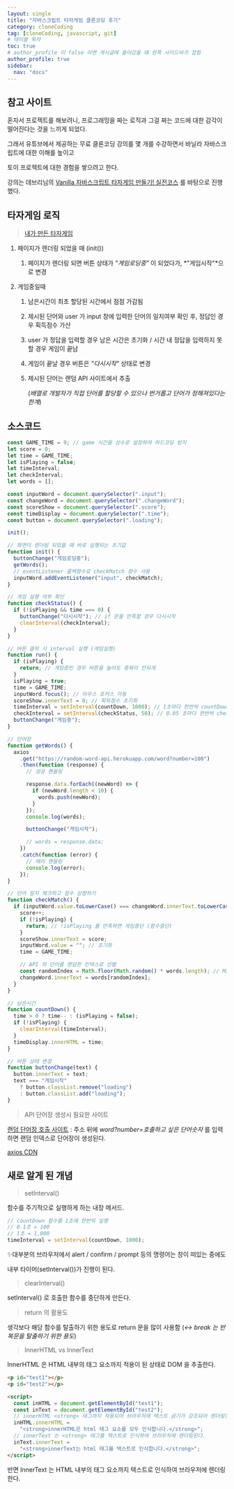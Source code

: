 ```yaml
---
layout: single
title: "자바스크립트 타자게임 클론코딩 후기"
category: cloneCoding
tag: [cloneCoding, javascript, git]
# 테이블 목차
toc: true
# author_profile 이 false 이면 게시글에 들어갔을 때 왼쪽 사이드바가 접힘
author_profile: true
sidebar:
  nav: "docs"
---
```


## 참고 사이트

혼자서 프로젝트를 해보려니, 프로그래밍을 짜는 로직과 그걸 짜는 코드에 대한 감각이 떨어진다는 것을 느끼게 되었다.

그래서 유튜브에서 제공하는 무료 클론코딩 강의를 몇 개를 수강하면서 바닐라 자바스크립트에 대한 이해를 높이고

토이 프로젝트에 대한 경험을 쌓으려고 한다.

강의는 데브리님의 [Vanilla 자바스크립트 타자게임 만들기! 실전코스](https://www.youtube.com/watch?v=_CsGSE5gwTA&list=PLpJDjPqxGWGrSGPUBqWlsJlcLF_grNClK) 를 바탕으로 진행했다.

## 타자게임 로직

> [내가 만든 타자게임](https://man-ze.github.io/TypingGame/)

1. 페이지가 렌더링 되었을 때 (init())

   1. 페이지가 렌더링 되면 버튼 상태가 _"게임로딩중"_ 이 되었다가, *"게임시작"*으로 변경

2. 게임중일때

   1. 남은시간이 최초 할당된 시간에서 점점 가감됨

   2. 제시된 단어와 user 가 input 창에 입력한 단어의 일치여부 확인 후, 정답인 경우 획득점수 가산

   3. user 가 정답을 입력할 경우 남은 시간은 초기화 / 시간 내 정답을 입력하지 못할 경우 게임이 끝남

   4. 게임이 끝날 경우 버튼은 _"다시시작"_ 상태로 변경

   5. 제시된 단어는 랜덤 API 사이트에서 추출

      (_배열로 개발자가 직접 단어를 할당할 수 있으나 번거롭고 단어가 정해져있다는 한계_)

## 소스코드

```javascript
const GAME_TIME = 9; // game 시간을 상수로 설정하여 하드코딩 방지
let score = 0;
let time = GAME_TIME;
let isPlaying = false;
let timeInterval;
let checkInterval;
let words = [];

const inputWord = document.querySelector(".input");
const changeWord = document.querySelector(".changeWord");
const scoreShow = document.querySelector(".score");
const timeDisplay = document.querySelector(".time");
const button = document.querySelector(".loading");

init();

// 화면이 렌더링 되었을 때 바로 실행되는 초기값
function init() {
  buttonChange("게임로딩중");
  getWords();
  // eventListener 콜백함수로 checkMatch 함수 사용
  inputWord.addEventListener("input", checkMatch);
}

// 게임 실행 여부 확인
function checkStatus() {
  if (!isPlaying && time === 0) {
    buttonChange("다시시작"); // if 문을 만족할 경우 다시시작
    clearInterval(checkInterval);
  }
}

// 버튼 클릭 시 interval 실행 (게임실행)
function run() {
  if (isPlaying) {
    return; // 게임중인 경우 버튼을 눌러도 중복이 안되게
  }
  isPlaying = true;
  time = GAME_TIME;
  inputWord.focus(); // 마우스 포커스 이동
  scoreShow.innerText = 0; // 획득점수 초기화
  timeInterval = setInterval(countDown, 1000); // 1초마다 한번씩 countDown() 실행
  checkInterval = setInterval(checkStatus, 50); // 0.05 초마다 한번씩 checkStatus() 실행
  buttonChange("게임중");
}

// 단어장
function getWords() {
  axios
    .get("https://random-word-api.herokuapp.com/word?number=100")
    .then(function (response) {
      // 성공 핸들링

      response.data.forEach((newWord) => {
        if (newWord.length < 10) {
          words.push(newWord);
        }
      });
      console.log(words);

      buttonChange("게임시작");

      // words = response.data;
    })
    .catch(function (error) {
      // 에러 핸들링
      console.log(error);
    });
}

// 단어 일치 체크하고 점수 상향하기
function checkMatch() {
  if (inputWord.value.toLowerCase() === changeWord.innerText.toLowerCase()) {
    score++;
    if (!isPlaying) {
      return; // !isPlaying 를 만족하면 게임중단 (함수중단)
    }
    scoreShow.innerText = score;
    inputWord.value = ""; // 초기화
    time = GAME_TIME;

    // API 의 단어를 랜덤한 인덱스로 선별
    const randomIndex = Math.floor(Math.random() * words.length); // Math.floor 로 소수점 자르기
    changeWord.innerText = words[randomIndex];
  }
}

// 남은시간
function countDown() {
  time > 0 ? time-- : (isPlaying = false);
  if (!isPlaying) {
    clearInterval(timeInterval);
  }
  timeDisplay.innerHTML = time;
}

// 버튼 상태 변경
function buttonChange(text) {
  button.innerText = text;
  text === "게임시작"
    ? button.classList.remove("loading")
    : button.classList.add("loading");
}
```



>  API 단어장 생성시 필요한 사이트



[랜덤 단어장 호출 사이트](https://random-word-api.herokuapp.com/home) : 주소 뒤에 _word?number=호출하고 싶은 단어숫자_ 를 입력하면 랜덤 인덱스로 단어장이 생성된다.

[axios CDN](https://axios-http.com/kr/docs/intro)



## 새로 알게 된 개념



>  setInterval()

함수를 주기적으로 실행하게 하는 내장 메서드.

```javascript
// countDown 함수를 1초에 한번씩 실행
// 0.1초 = 100
// 1초 = 1,000
timeInterval = setInterval(countDown, 1000);
```

✨대부분의 브라우저에서 alert / confirm / prompt 등의 명령어는 창이 떠있는 중에도

 내부 타이머(setInterval())가 진행이 된다.



> clearInterval()

setInterval() 로 호출한 함수를 중단하게 만든다.



> return 의 활용도

생각보다 해당 함수를 탈출하기 위한 용도로 return 문을 많이 사용함 (_↔ break 는 반복문을 탈출하기 위한 용도_)



> InnerHTML vs InnerText

InnerHTML 은 HTML 내부의 태그 요소까지 적용이 된 상태로 DOM 을 추출한다.

```html
<p id="test1"></p>
<p id="test2"></p>

<script>
  const inHTML = document.getElementById("test1");
  const inText = document.getElementById("test2");
  // innerHTML <strong> 태그까지 적용되어 브라우저에 텍스트 굵기가 강조되어 렌더링된다.
  inHTML.innerHTML =
    "<strong>innerHTML은 html 태그 요소를 모두 인식합니다.</strong>";
  // innerText 는 <strong> 태그를 텍스트로 인식하여 브라우저에 렌더링된다.
  inText.innerText =
    "<strong>innerText는 html 태그를 텍스트로 인식합니다.</strong>";
</script>
```

반면 InnerText 는 HTML 내부의 태그 요소까지 텍스트로 인식하여 브라우저에 렌더링한다.
